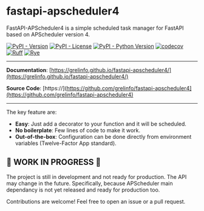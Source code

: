 # fastapi-apscheduler4

FastAPI-APScheduler4 is a simple scheduled task manager for FastAPI based on APScheduler version 4.

[![PyPI - Version](https://img.shields.io/pypi/v/fastapi-apscheduler4)](https://pypi.org/project/fastapi-apscheduler4/)
[![PyPI - License](https://img.shields.io/pypi/l/fastapi-apscheduler4)](https://pypi.org/project/fastapi-apscheduler4/)
[![PyPI - Python Version](https://img.shields.io/pypi/pyversions/fastapi-apscheduler4)](https://pypi.org/project/fastapi-apscheduler4/)
[![codecov](https://codecov.io/gh/grelinfo/fastapi-apscheduler4/branch/main/graph/badge.svg?token=UFQATSECSO)](https://codecov.io/gh/grelinfo/fastapi-apscheduler4)
[![Ruff](https://img.shields.io/endpoint?url=https://raw.githubusercontent.com/astral-sh/ruff/main/assets/badge/v2.json)](https://github.com/astral-sh/ruff)
[![Rye](https://img.shields.io/endpoint?url=https://raw.githubusercontent.com/astral-sh/rye/main/artwork/badge.json)](https://rye.astral.sh)

---

**Documentation**: [https://grelinfo.github.io/fastapi-apscheduler4/](https://grelinfo.github.io/fastapi-apscheduler4/)

**Source Code**: [https://](https://github.com/grelinfo/fastapi-apscheduler4](https://github.com/grelinfo/fastapi-apscheduler4)

---

The key feature are:

* **Easy**: Just add a decorator to your function and it will be scheduled.
* **No boilerplate**: Few lines of code to make it work.
* **Out-of-the-box**: Configuration can be done directly from environment variables (Twelve-Factor App standard).

## 🚧 WORK IN PROGRESS 🚧

The project is still in development and not ready for production. The API may change in the future.
Specifically, because APScheduler main dependancy is not yet released and ready for production too.

Contributions are welcome! Feel free to open an issue or a pull request.
